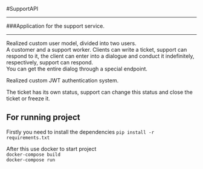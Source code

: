 #SupportAPI
***
###Application for the support service.
***
Realized custom user model, divided into two users.  
A customer and a support worker. Clients can write a ticket, support can respond to it, the client can enter into a dialogue and conduct it indefinitely, respectively, 
support can respond.   
You can get the entire dialog through a special endpoint.


Realized custom JWT authentication system.


The ticket has its own status, support can change this status and close the ticket or freeze it.


## For running project


Firstly you need to install the dependencies
```pip install -r requirements.txt ```

After this use docker to start project  
```docker-compose build  ```  
```docker-compose run  ```

